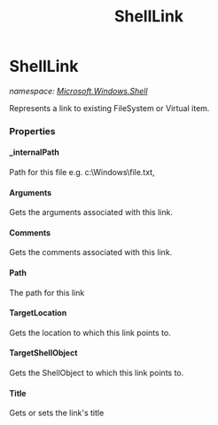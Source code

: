 ﻿---
title: ShellLink
---

# ShellLink
_namespace: [Microsoft.Windows.Shell](N-Microsoft.Windows.Shell.html)_

Represents a link to existing FileSystem or Virtual item.



### Properties

#### _internalPath
Path for this file e.g. c:\Windows\file.txt,
#### Arguments
Gets the arguments associated with this link.
#### Comments
Gets the comments associated with this link.
#### Path
The path for this link
#### TargetLocation
Gets the location to which this link points to.
#### TargetShellObject
Gets the ShellObject to which this link points to.
#### Title
Gets or sets the link's title

